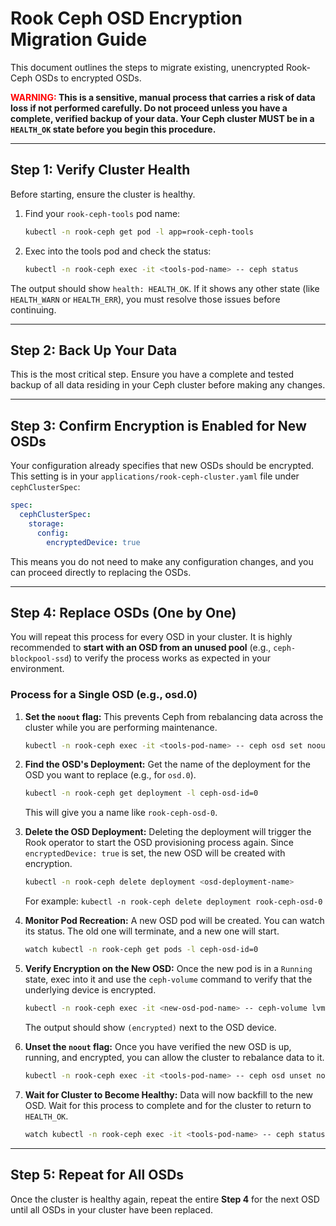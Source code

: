 # Rook Ceph OSD Encryption Migration Guide

This document outlines the steps to migrate existing, unencrypted Rook-Ceph OSDs to encrypted OSDs.

**<font color='red'>WARNING:</font> This is a sensitive, manual process that carries a risk of data loss if not performed carefully. Do not proceed unless you have a complete, verified backup of your data. Your Ceph cluster MUST be in a `HEALTH_OK` state before you begin this procedure.**

---

## Step 1: Verify Cluster Health

Before starting, ensure the cluster is healthy.

1. Find your `rook-ceph-tools` pod name:

    ```sh
    kubectl -n rook-ceph get pod -l app=rook-ceph-tools
    ```

2. Exec into the tools pod and check the status:

    ```sh
    kubectl -n rook-ceph exec -it <tools-pod-name> -- ceph status
    ```

The output should show `health: HEALTH_OK`. If it shows any other state (like `HEALTH_WARN` or `HEALTH_ERR`), you must resolve those issues before continuing.

---

## Step 2: Back Up Your Data

This is the most critical step. Ensure you have a complete and tested backup of all data residing in your Ceph cluster before making any changes.

---

## Step 3: Confirm Encryption is Enabled for New OSDs

Your configuration already specifies that new OSDs should be encrypted. This setting is in your `applications/rook-ceph-cluster.yaml` file under `cephClusterSpec`:

```yaml
spec:
  cephClusterSpec:
    storage:
      config:
        encryptedDevice: true
```

This means you do not need to make any configuration changes, and you can proceed directly to replacing the OSDs.

---

## Step 4: Replace OSDs (One by One)

You will repeat this process for every OSD in your cluster. It is highly recommended to **start with an OSD from an unused pool** (e.g., `ceph-blockpool-ssd`) to verify the process works as expected in your environment.

### Process for a Single OSD (e.g., osd.0)

1. **Set the `noout` flag:** This prevents Ceph from rebalancing data across the cluster while you are performing maintenance.

    ```sh
    kubectl -n rook-ceph exec -it <tools-pod-name> -- ceph osd set noout
    ```

2. **Find the OSD's Deployment:** Get the name of the deployment for the OSD you want to replace (e.g., for `osd.0`).

    ```sh
    kubectl -n rook-ceph get deployment -l ceph-osd-id=0
    ```

    This will give you a name like `rook-ceph-osd-0`.

3. **Delete the OSD Deployment:** Deleting the deployment will trigger the Rook operator to start the OSD provisioning process again. Since `encryptedDevice: true` is set, the new OSD will be created with encryption.

    ```sh
    kubectl -n rook-ceph delete deployment <osd-deployment-name>
    ```

    For example: `kubectl -n rook-ceph delete deployment rook-ceph-osd-0`

4. **Monitor Pod Recreation:** A new OSD pod will be created. You can watch its status. The old one will terminate, and a new one will start.

    ```sh
    watch kubectl -n rook-ceph get pods -l ceph-osd-id=0
    ```

5. **Verify Encryption on the New OSD:** Once the new pod is in a `Running` state, exec into it and use the `ceph-volume` command to verify that the underlying device is encrypted.

    ```sh
    kubectl -n rook-ceph exec -it <new-osd-pod-name> -- ceph-volume lvm list
    ```

    The output should show `(encrypted)` next to the OSD device.

6. **Unset the `noout` flag:** Once you have verified the new OSD is up, running, and encrypted, you can allow the cluster to rebalance data to it.

    ```sh
    kubectl -n rook-ceph exec -it <tools-pod-name> -- ceph osd unset noout
    ```

7. **Wait for Cluster to Become Healthy:** Data will now backfill to the new OSD. Wait for this process to complete and for the cluster to return to `HEALTH_OK`.

    ```sh
    watch kubectl -n rook-ceph exec -it <tools-pod-name> -- ceph status
    ```

---

## Step 5: Repeat for All OSDs

Once the cluster is healthy again, repeat the entire **Step 4** for the next OSD until all OSDs in your cluster have been replaced.
